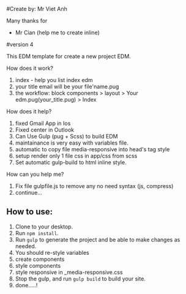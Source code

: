 #Create by:
Mr Viet Anh

Many thanks for 

- Mr Cian (help me to create inline)

#version 4

This EDM template for create a new project EDM.

How does it work?

1. index - help you list index edm
2. your title email will be your file'name.pug
3. the workflow: 
  block components > layout > Your edm.pug(your_title.pug) > Index 


How does it help?
1. fixed Gmail App in Ios
2. Fixed center in Outlook
3. Can Use Gulp (pug + Scss) to build EDM
4. maintainance is very easy with variables file.
5. automatic to copy file media-responsive into head's tag style
6. setup render only 1 file css in app/css from scss
7. Set automatic gulp-build to html inline style.

How can you help me?

1. Fix file gulpfile.js to remove any no need syntax (js, compress)
2. continue...


## How to use:

1. Clone to your desktop.
2. Run `npm install`.
3. Run `gulp` to generate the project and be able to make changes as needed.
4. You should re-style variables
5. create components 
6. style components 
7. style responsive in _media-responsive.css
8. Stop the gulp, and run `gulp build` to build your site.
9. done.....!
